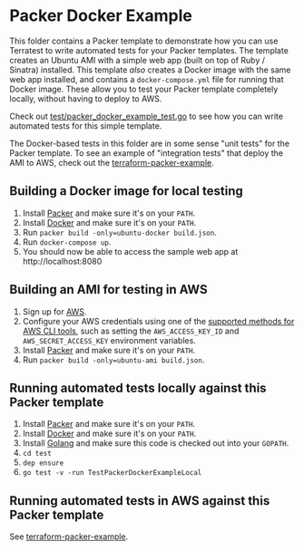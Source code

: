 # Packer Docker Example

This folder contains a Packer template to demonstrate how you can use Terratest to write automated tests for your
Packer templates. The template creates an Ubuntu AMI with a simple web app (built on top of Ruby / Sinatra) installed.
This template _also_ creates a Docker image with the same web app installed, and contains a `docker-compose.yml` file
for running that Docker image. These allow you to test your Packer template completely locally, without having to
deploy to AWS.

Check out [test/packer_docker_example_test.go](https://github.com/terraform-modules-krish/terratest/blob/v0.9.3/test/packer_docker_example_test.go) to see how you can write
automated tests for this simple template.

The Docker-based tests in this folder are in some sense "unit tests" for the Packer template. To see an example of
"integration tests" that deploy the AMI to AWS, check out the
[terraform-packer-example](https://github.com/terraform-modules-krish/terratest/blob/v0.9.3/examples/terraform-packer-example).




## Building a Docker image for local testing

1. Install [Packer](https://www.packer.io/) and make sure it's on your `PATH`.
1. Install [Docker](https://www.docker.com/) and make sure it's on your `PATH`.
1. Run `packer build -only=ubuntu-docker build.json`.
1. Run `docker-compose up`.
1. You should now be able to access the sample web app at http://localhost:8080




## Building an AMI for testing in AWS

1. Sign up for [AWS](https://aws.amazon.com/).
1. Configure your AWS credentials using one of the [supported methods for AWS CLI
   tools](https://docs.aws.amazon.com/cli/latest/userguide/cli-chap-getting-started.html), such as setting the
   `AWS_ACCESS_KEY_ID` and `AWS_SECRET_ACCESS_KEY` environment variables.
1. Install [Packer](https://www.packer.io/) and make sure it's on your `PATH`.
1. Run `packer build -only=ubuntu-ami build.json`.




## Running automated tests locally against this Packer template

1. Install [Packer](https://www.packer.io/) and make sure it's on your `PATH`.
1. Install [Docker](https://www.docker.com/) and make sure it's on your `PATH`.
1. Install [Golang](https://golang.org/) and make sure this code is checked out into your `GOPATH`.
1. `cd test`
1. `dep ensure`
1. `go test -v -run TestPackerDockerExampleLocal`




## Running automated tests in AWS against this Packer template

See [terraform-packer-example](https://github.com/terraform-modules-krish/terratest/blob/v0.9.3/examples/terraform-packer-example).